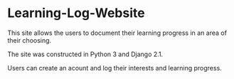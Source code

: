 # Learning-Log-Website
This site allows the users to document their learning progress in an area of their choosing. 

The site was constructed in Python 3 and Django 2.1. 

Users can create an acount and log their interests and learning progress.
